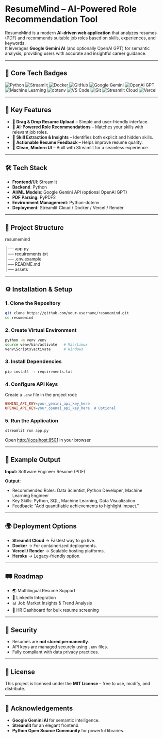 # ResumeMind – AI-Powered Role Recommendation Tool

ResumeMind is a modern **AI-driven web application** that analyzes resumes (PDF) and recommends suitable job roles based on skills, experiences, and keywords.  
It leverages **Google Gemini AI** (and optionally OpenAI GPT) for semantic analysis, providing users with accurate and insightful career guidance.

---
## 🔑 Core Tech Badges

![Python](https://img.shields.io/badge/Python-3776AB?logo=python&logoColor=white) 
![Streamlit](https://img.shields.io/badge/Streamlit-FF4B4B?logo=streamlit&logoColor=white)
![Docker](https://img.shields.io/badge/Docker-2496ED?logo=docker&logoColor=white) 
![GitHub](https://img.shields.io/badge/GitHub-181717?logo=github&logoColor=white)
![Google Gemini](https://img.shields.io/badge/Google%20Gemini-4285F4?logo=google&logoColor=white)
![OpenAI GPT](https://img.shields.io/badge/OpenAI-GPT-412991?logo=openai&logoColor=white)
![Machine Learning](https://img.shields.io/badge/Machine%20Learning-102230?logo=scikitlearn&logoColor=orange)
![dotenv](https://img.shields.io/badge/dotenv-ECB22E?logo=dotenv&logoColor=black)
![VS Code](https://img.shields.io/badge/VS%20Code-007ACC?logo=visualstudiocode&logoColor=white)
![Git](https://img.shields.io/badge/Git-F05032?logo=git&logoColor=white)
![Streamlit Cloud](https://img.shields.io/badge/Streamlit%20Cloud-FF4B4B?logo=streamlit&logoColor=white)
![Vercel](https://img.shields.io/badge/Vercel-000000?logo=vercel&logoColor=white)

---
## 🚀 Key Features
- 📂 **Drag & Drop Resume Upload** – Simple and user-friendly interface.  
- 🤖 **AI-Powered Role Recommendations** – Matches your skills with relevant job roles.  
- 🎯 **Skill Extraction & Insights** – Identifies both explicit and hidden skills.  
- 💬 **Actionable Resume Feedback** – Helps improve resume quality.  
- 🎨 **Clean, Modern UI** – Built with Streamlit for a seamless experience.  

---

## 🛠️ Tech Stack
- **Frontend/UI**: Streamlit  
- **Backend**: Python  
- **AI/ML Models**: Google Gemini API (optional OpenAI GPT)  
- **PDF Parsing**: PyPDF2  
- **Environment Management**: Python-dotenv  
- **Deployment**: Streamlit Cloud / Docker / Vercel / Render  

---

## 📂 Project Structure

resumemind

│── app.py              
│── requirements.txt   
│── .env.example      
│── README.md           
│── assets          


---

## ⚙️ Installation & Setup

### 1. Clone the Repository
```bash
git clone https://github.com/your-username/resumemind.git
cd resumemind
````

### 2. Create Virtual Environment

```bash
python -m venv venv
source venv/bin/activate   # Mac/Linux
venv\Scripts\activate      # Windows
```

### 3. Install Dependencies

```bash
pip install -r requirements.txt
```

### 4. Configure API Keys

Create a `.env` file in the project root:

```ini
GEMINI_API_KEY=your_gemini_api_key_here
OPENAI_API_KEY=your_openai_api_key_here  # Optional
```

### 5. Run the Application

```bash
streamlit run app.py
```

Open [http://localhost:8501](http://localhost:8501) in your browser.

---
## 🧪 Example Output

**Input:** Software Engineer Resume (PDF)

**Output:**

* Recommended Roles: Data Scientist, Python Developer, Machine Learning Engineer
* Key Skills: Python, SQL, Machine Learning, Data Visualization
* Feedback: "Add quantifiable achievements to highlight impact."

---

## 🌍 Deployment Options

* **Streamlit Cloud** → Fastest way to go live.
* **Docker** → For containerized deployments.
* **Vercel / Render** → Scalable hosting platforms.
* **Heroku** → Legacy-friendly option.

---

## 🛤️ Roadmap

* 🌏 Multilingual Resume Support
* 🔗 LinkedIn Integration
* 📊 Job Market Insights & Trend Analysis
* 🏢 HR Dashboard for bulk resume screening

---

## 🔐 Security

* Resumes are **not stored permanently**.
* API keys are managed securely using `.env` files.
* Fully compliant with data privacy practices.

---

## 📜 License

This project is licensed under the **MIT License** – free to use, modify, and distribute.

---

## 🙌 Acknowledgements

* **Google Gemini AI** for semantic intelligence.
* **Streamlit** for an elegant frontend.
* **Python Open Source Community** for powerful libraries.






